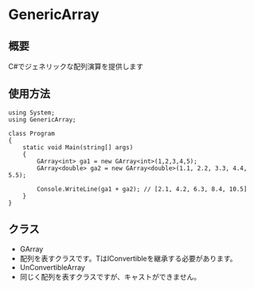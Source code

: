 # GenericArray
## 概要
C#でジェネリックな配列演算を提供します

## 使用方法
```
using System;
using GenericArray;

class Program
{
    static void Main(string[] args)
    {
        GArray<int> ga1 = new GArray<int>(1,2,3,4,5);
        GArray<double> ga2 = new GArray<double>(1.1, 2.2, 3.3, 4.4, 5.5);

        Console.WriteLine(ga1 + ga2); // [2.1, 4.2, 6.3, 8.4, 10.5]
    }
}
```

## クラス
- GArray<T>
 - 配列を表すクラスです。TはIConvertibleを継承する必要があります。
- UnConvertibleArray<T>
 - 同じく配列を表すクラスですが、キャストができません。

